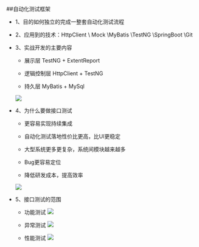 ##自动化测试框架
- 1、目的如何独立的完成一整套自动化测试流程

- 2、应用到的技术：HttpClient \ Mock \MyBatis \TestNG \SpringBoot \Git

- 3、实战开发的主要内容

    - 展示层  TestNG + ExtentReport 

    - 逻辑控制层 HttpClient + TestNG 
    - 持久层  MyBatis + MySql

   ![](http://ovsiiuil2.bkt.clouddn.com/Xnip2018-05-128_14-05-40.jpg)

- 4、为什么要做接口测试
   - 更容易实现持续集成
   
   - 自动化测试落地性价比更高，比UI更稳定
   - 大型系统更多更复杂，系统间模块越来越多
   - Bug更容易定位
   - 降低研发成本，提高效率
   
    ![](http://ovsiiuil2.bkt.clouddn.com/Xnip2018-05-128_14-20-58.jpg)
 
- 5、接口测试的范围
   
   - 功能测试
    ![](http://ovsiiuil2.bkt.clouddn.com/Xnip2018-05-128_14-22-54.jpg)
    
   - 异常测试
    ![](http://ovsiiuil2.bkt.clouddn.com/Xnip2018-05-128_14-25-38.jpg)
    
   - 性能测试
    ![](http://ovsiiuil2.bkt.clouddn.com/Xnip2018-05-128_14-26-47.jpg)



